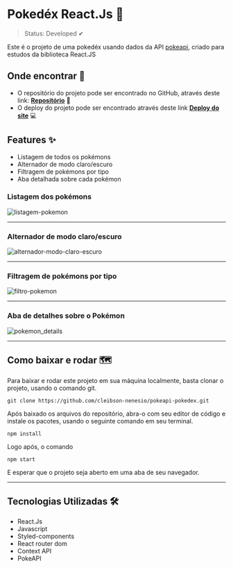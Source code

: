 <h1>Pokedéx React.Js 🎴</h1>

> Status: Developed ✔

Este é o projeto de uma pokedéx usando dados da API [pokeapi](https://pokeapi.co/), criado para estudos da biblioteca React.JS

<h2>Onde encontrar 📎</h2> 

* O repositório do projeto pode ser encontrado no GitHub, através deste link: **[Repositório](https://github.com/cleibson-nenesio/pokeapi-pokedex/)** 📖
* O deploy do projeto pode ser encontrado através deste  link **[Deploy do site](https://pokeapi-pokedex.vercel.app/)** 💻


<h2>Features ✨</h2> 

* Listagem de todos os pokémons
* Alternador de modo claro/escuro
* Filtragem de pokémons por tipo
* Aba detalhada sobre cada pokémon

<h3>Listagem dos pokémons</h3>

![listagem-pokemon](https://user-images.githubusercontent.com/76183424/210092456-5b9ee6df-f175-4dbe-8fd1-ae22f07c84c7.gif)


<hr>

<h3>Alternador de modo claro/escuro</h3>

![alternador-modo-claro-escuro](https://user-images.githubusercontent.com/76183424/210092676-ad825f82-50d7-4017-8baf-67e83679ba5e.gif)


<hr>

<h3>Filtragem de pokémons por tipo</h3>

![filtro-pokemon](https://user-images.githubusercontent.com/76183424/210093555-aa178402-254e-4296-9f97-dc1a7280db42.gif)


<hr>

<h3>Aba de detalhes sobre o Pokémon</h3>

![pokemon_details](https://user-images.githubusercontent.com/76183424/209247163-d6cabfdf-59dc-4a27-98e4-7cc70cc1bffa.png)

<hr>

<h2>Como baixar e rodar 🗺</h2>

Para baixar e rodar este projeto em sua máquina localmente, basta clonar o projeto, usando o comando git.
```
git clone https://github.com/cleibson-nenesio/pokeapi-pokedex.git
```
Após baixado os arquivos do repositório, abra-o com seu editor de código e instale os pacotes, usando o seguinte comando em seu terminal.
```
npm install
```
Logo após, o comando
```
npm start
```
E esperar que o projeto seja aberto em uma aba de seu navegador.

<hr>

<h2>Tecnologias Utilizadas 🛠</h2> 

* React.Js <br>
* Javascript <br>
* Styled-components <br>
* React router dom <br>
* Context API <br>
* PokeAPI 

